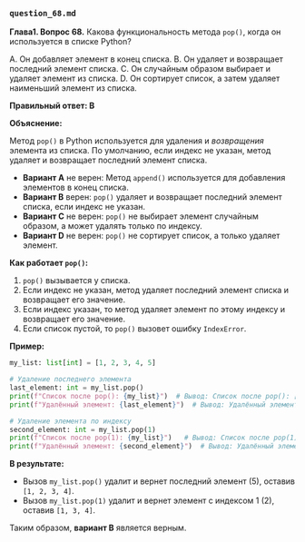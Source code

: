 ### `question_68.md`

**Глава1. Вопрос 68.** Какова функциональность метода `pop()`, когда он используется в списке Python?

A. Он добавляет элемент в конец списка.
B. Он удаляет и возвращает последний элемент списка.
C. Он случайным образом выбирает и удаляет элемент из списка.
D. Он сортирует список, а затем удаляет наименьший элемент из списка.

**Правильный ответ: B**

**Объяснение:**

Метод `pop()` в Python используется для удаления и *возвращения* элемента из списка. По умолчанию, если индекс не указан, метод удаляет и возвращает последний элемент списка.

*   **Вариант A** не верен: Метод `append()` используется для добавления элементов в конец списка.
*   **Вариант B** верен: `pop()` удаляет и возвращает последний элемент списка, если индекс не указан.
*   **Вариант C** не верен:  `pop()` не выбирает элемент случайным образом, а может удалять только по индексу.
*   **Вариант D** не верен: `pop()` не сортирует список, а только удаляет элемент.

**Как работает `pop()`:**

1.  `pop()` вызывается у списка.
2.  Если индекс не указан, метод удаляет последний элемент списка и возвращает его значение.
3.  Если индекс указан, то метод удаляет элемент по этому индексу и возвращает его значение.
4.  Если список пустой, то `pop()` вызовет ошибку `IndexError`.

**Пример:**

```python
my_list: list[int] = [1, 2, 3, 4, 5]

# Удаление последнего элемента
last_element: int = my_list.pop()
print(f"Список после pop(): {my_list}")  # Вывод: Список после pop(): [1, 2, 3, 4]
print(f"Удалённый элемент: {last_element}")  # Вывод: Удалённый элемент: 5

# Удаление элемента по индексу
second_element: int = my_list.pop(1)
print(f"Список после pop(1): {my_list}")   # Вывод: Список после pop(1): [1, 3, 4]
print(f"Удалённый элемент: {second_element}")  # Вывод: Удалённый элемент: 2
```

**В результате:**

*   Вызов `my_list.pop()` удалит и вернет последний элемент (5), оставив `[1, 2, 3, 4]`.
*   Вызов `my_list.pop(1)` удалит и вернет элемент с индексом 1 (2), оставив `[1, 3, 4]`.

Таким образом, **вариант B** является верным.
